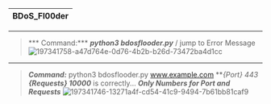 |BDoS_Fl00der|
|---|
---
> *** Command:*** ***python3 bdosflooder.py*** / jump to Error Message
![197341758-a47d764e-0d76-4b2b-b26d-73472ba4d1cc](https://user-images.githubusercontent.com/109308073/201525566-4a57260b-c5e5-413b-9822-3405bec10643.jpg)
---
> ***Command:*** python3 bdosflooder.py www.example.com ***{Port} 443* ***{Requests} 10000*** is correctly...
> ***Only Numbers for Port and Requests***
![197341746-13271a4f-cd54-41c9-9494-7b61bb81caf9](https://user-images.githubusercontent.com/109308073/201525569-2ef69a82-ad37-40d6-ac3c-b210669ebca7.jpg)
